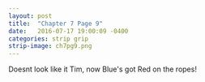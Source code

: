 ```yaml
---
layout: post
title:  "Chapter 7 Page 9"
date:   2016-07-17 19:00:09 -0400
categories: strip grip
strip-image: ch7pg9.png
---
```

Doesnt look like it Tim, now Blue's got Red on the ropes!
